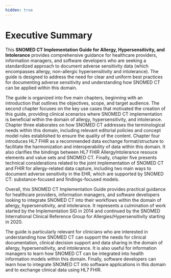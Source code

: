 ```yaml
---
hidden: true
---
```


# Executive Summary

This **SNOMED CT Implementation Guide for Allergy, Hypersensitivity, and Intolerance** provides comprehensive guidance for healthcare providers, information managers, and software developers who are seeking a standardized approach to document adverse sensitivity data (which encompasses allergy, non-allergic hypersensitivity and intolerance). The guide is designed to address the need for clear and uniform best practices for documenting adverse sensitivity and understanding how SNOMED CT can be applied within this domain.

The guide is organized into five main chapters, beginning with an introduction that outlines the objectives, scope, and target audience. The second chapter focuses on the key use cases that motivated the creation of this guide, providing clinical scenarios where SNOMED CT implementation is beneficial within the domain of allergy, hypersensitivity, and intolerance.\
Chapter three elaborates on how SNOMED CT addresses the terminological needs within this domain, including relevant editorial policies and concept model rules established to ensure the quality of the content. Chapter four introduces HL7 FHIR as a recommended data exchange format/structure to facilitate the harmonization and interoperability of data within this domain. It also clarifies the bindings between HL7 FHIR AllergyIntolerance resouce elements and value sets and SNOMED CT. Finally, chapter five presents technical considerations related to the joint implementation of SNOMED CT and FHIR for allergy-related data capture, including two main ways to document adverse sensitivity in the EHR, which are supported by SNOMED CT: substance-focused and findings-focused models.

Overall, this SNOMED CT Implementation Guide provides practical guidance for healthcare providers, information managers, and software developers looking to integrate SNOMED CT into their workflows within the domain of allergy, hypersensitivity, and intolerance. It represents a culmination of work started by the Implementation SIG in 2014 and continued by the SNOMED International Clinical Reference Group for Allergies/Hypersensitivity starting in 2020.

The guide is particularly relevant for clinicians who are interested in understanding how SNOMED CT can support the needs for clinical documentation, clinical decision support and data sharing in the domain of allergy, hypersensitivity, and intolerance. It is also useful for information managers to learn how SNOMED CT can be integrated into health information models within this domain. Finally, software developers can learn how to integrate SNOMED CT into software applications in this domain and to exchange clinical data using HL7 FHIR.
